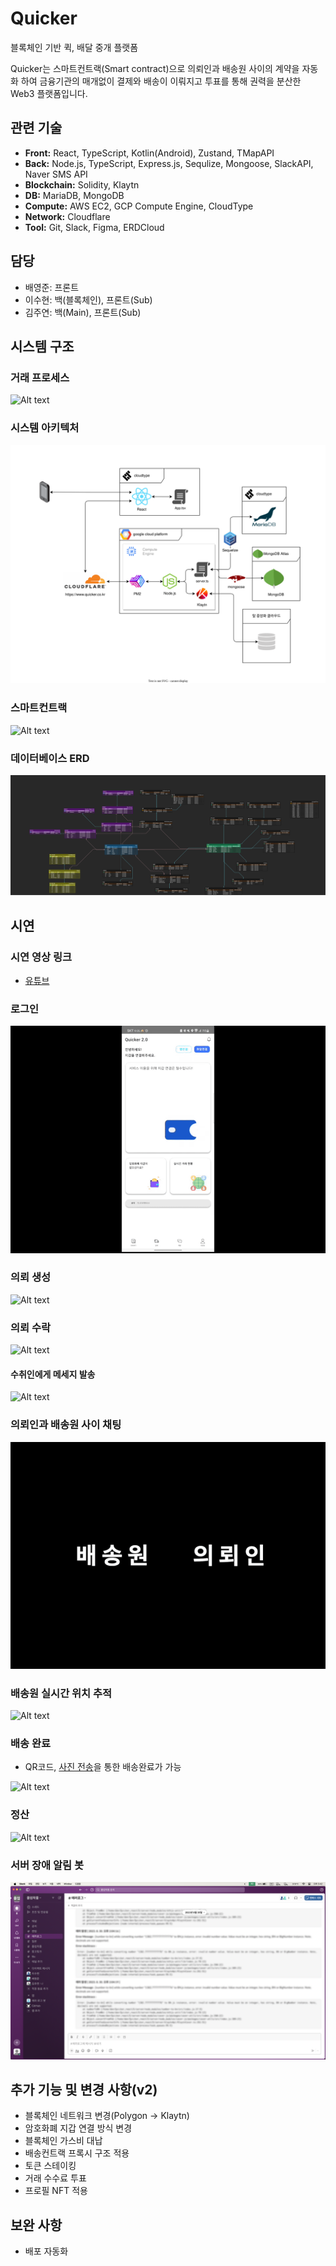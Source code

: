 # Quicker <!-- omit in toc -->

블록체인 기반 퀵, 배달 중개 플랫폼

Quicker는 스마트컨트랙(Smart contract)으로 의뢰인과 배송원 사이의 계약을 자동화 하여 금융기관의 매개없이 결제와 배송이 이뤄지고 투표를 통해 권력을 분산한 Web3 플랫폼입니다.

## 관련 기술

- **Front:** React, TypeScript, Kotlin(Android), Zustand, TMapAPI
- **Back:** Node.js, TypeScript, Express.js, Sequlize, Mongoose, SlackAPI, Naver SMS API
- **Blockchain:** Solidity, Klaytn
- **DB:** MariaDB, MongoDB
- **Compute:** AWS EC2, GCP Compute Engine, CloudType
- **Network:** Cloudflare
- **Tool:** Git, Slack, Figma, ERDCloud

## 담당

- 배영준: 프론트
- 이수현: 백(블록체인), 프론트(Sub)
- 김주연: 백(Main), 프론트(Sub)

## 시스템 구조

### 거래 프로세스<!-- omit in toc -->

![Alt text](https://github.com/dltndn/Quicker_web_part/assets/70008866/ba37075e-ff43-4919-a7c8-26c3f892935f)

### 시스템 아키텍처<!-- omit in toc -->

![Alt text](docs/images/system-structure.svg)

### 스마트컨트랙<!-- omit in toc -->

![Alt text](https://github.com/dltndn/Quicker_web_part/assets/70008866/4d58b4e5-445f-4dac-a82e-e0f5e9486a96)

### 데이터베이스 ERD<!-- omit in toc -->

![Alt text](<docs/images/데이터베이스 구조.png>)

## 시연

### 시연 영상 링크<!-- omit in toc -->

- [유튜브](https://www.youtube.com/@Quicker-Youtube/featured)

### 로그인<!-- omit in toc -->

![Alt text](docs/gifs/%EC%95%B1%EC%9C%BC%EB%A1%9C-%EB%A1%9C%EA%B7%B8%EC%9D%B8.gif)

### 의뢰 생성<!-- omit in toc -->

![Alt text](docs/gifs/%EC%9D%98%EB%A2%B0-%EC%83%9D%EC%84%B1.gif)

### 의뢰 수락<!-- omit in toc -->

![Alt text](docs/gifs/%EC%9D%98%EB%A2%B0-%EC%88%98%EB%9D%BD.gif)

#### 수취인에게 메세지 발송<!-- omit in toc -->

![Alt text](docs/gifs/%EB%A9%94%EC%84%B8%EC%A7%80-%EC%A0%84%EC%86%A1.gif)

### 의뢰인과 배송원 사이 채팅<!-- omit in toc -->

![Alt text](docs/gifs/%EC%B1%84%ED%8C%85.gif)

### 배송원 실시간 위치 추적<!-- omit in toc -->

![Alt text](docs/gifs/%EB%B0%B0%EC%86%A1%EC%9B%90-%EC%9C%84%EC%B9%98%EC%B6%94%EC%A0%81.gif)

### 배송 완료<!-- omit in toc -->

- QR코드, [사진 전송](https://youtu.be/RDm0j8RfQWQ?feature=shared&t=480)을 통한 배송완료가 가능

![Alt text](docs/gifs/%EB%8C%80%EB%A9%B4-%EC%A0%84%EB%8B%AC.gif)

### 정산<!-- omit in toc -->

![Alt text](docs/gifs/%EC%A0%95%EC%82%B0-%EA%B3%BC%EC%A0%95.gif)

### 서버 장애 알림 봇<!-- omit in toc -->

![slcak 에러 로그 이미지](docs/images/error-log.png)

## 추가 기능 및 변경 사항(v2) <!-- omit in toc -->

- 블록체인 네트워크 변경(Polygon -> Klaytn)
- 암호화폐 지갑 연결 방식 변경
- 블록체인 가스비 대납
- 배송컨트랙 프록시 구조 적용
- 토큰 스테이킹
- 거래 수수료 투표
- 프로필 NFT 적용

## 보완 사항 <!-- omit in toc -->

- 배포 자동화
